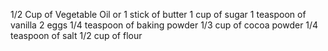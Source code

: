 1/2 Cup of Vegetable Oil or 1 stick of butter
1 cup of sugar
1 teaspoon of vanilla
2 eggs
1/4 teaspoon of baking powder
1/3 cup of cocoa powder
1/4 teaspoon of salt
1/2 cup of flour